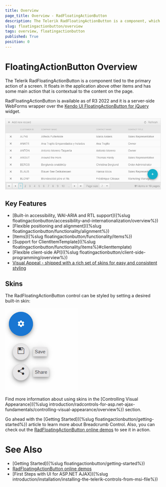 ```yaml
---
title: Overview
page_title: Overview - RadFloatingActionButton
description: The Telerik RadFloatingActionButton is a component, which represents the primary action of a screen. It floats in the application above other items.
slug: floatingactionbutton/overview
tags: overview, floatingactionbutton
published: True
position: 0
---
```


# FloatingActionButton Overview

The Telerik RadFloatingActionButton is a component tied to the primary action of a screen. It floats in the application above other items and has some main action that is contextual to the content on the page.

RadFloatingActionButton is available as of R3 2022 and it is a server-side WebForms wrapper over the [Kendo UI FloatingActionButton for jQuery](https://docs.telerik.com/kendo-ui/controls/navigation/floatingactionbutton/overview) widget.

![RadFloatingActionButton overview](images/floatingbutton-overview.png)

## Key Features

* [Built-in accessibility, WAI-ARIA and RTL support]({%slug floatingactionbutton/accessibility-and-internationalization/overview%})
* [Flexible positioning and alignment]({%slug floatingactionbutton/functionality/alignment%})
* [Items]({%slug floatingactionbutton/functionality/items%})
* [Support for ClientItemTemplate]({%slug floatingactionbutton/functionality/items%}#clienttemplate)
* [Flexible client-side API]({%slug floatingactionbutton/client-side-programming/overview%})
* [Visual Appeal - shipped with a rich set of skins for easy and consistent styling](#skins)


## Skins

The RadFloatingActionButton control can be styled by setting a desired built-in skin:

![RadFloatingActionButton skins](images/floatingbutton-skins.gif)

Find more information about using skins in the [Controlling Visual Appearance]({%slug introduction/radcontrols-for-asp.net-ajax-fundamentals/controlling-visual-appearance/overview%}) section.

Go ahead with the [Getting Started]({%slug floatingactionbutton/getting-started%}) article to learn more about Breadcrumb Control. Also, you can check out the [RadFloatingActionButton online demos](https://demos.telerik.com/aspnet-ajax/floatingactionbutton/examples/overview/defaultcs.aspx) to see it in action.


# See Also

 * [Getting Started]({%slug floatingactionbutton/getting-started%})
 * [RadFloatingActionButton online demos](https://demos.telerik.com/aspnet-ajax/floatingactionbutton/examples/overview/defaultcs.aspx)
 * [First Steps with UI for ASP.NET AJAX]({%slug introduction/installation/installing-the-telerik-controls-from-msi-file%}) 

